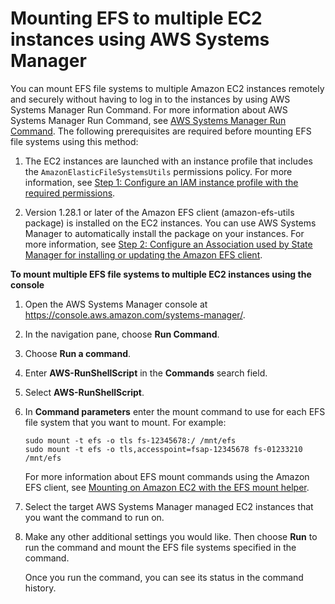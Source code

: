 # Mounting EFS to multiple EC2 instances using AWS Systems Manager<a name="mount-multiple-ec2-instances"></a>

You can mount EFS file systems to multiple Amazon EC2 instances remotely and securely without having to log in to the instances by using AWS Systems Manager Run Command\. For more information about AWS Systems Manager Run Command, see [AWS Systems Manager Run Command](https://docs.aws.amazon.com/systems-manager/latest/userguide/execute-remote-commands.html)\. The following prerequisites are required before mounting EFS file systems using this method:

1. The EC2 instances are launched with an instance profile that includes the `AmazonElasticFileSystemsUtils` permissions policy\. For more information, see [Step 1: Configure an IAM instance profile with the required permissions](manage-efs-utils-with-aws-sys-manager.md#configure-sys-mgr-iam-instance-profile)\.

1. Version 1\.28\.1 or later of the Amazon EFS client \(amazon\-efs\-utils package\) is installed on the EC2 instances\. You can use AWS Systems Manager to automatically install the package on your instances\. For more information, see [Step 2: Configure an Association used by State Manager for installing or updating the Amazon EFS client](manage-efs-utils-with-aws-sys-manager.md#config-sys-mgr-association)\.

**To mount multiple EFS file systems to multiple EC2 instances using the console**

1. Open the AWS Systems Manager console at [https://console\.aws\.amazon\.com/systems\-manager/](https://console.aws.amazon.com/systems-manager/)\.

1. In the navigation pane, choose **Run Command**\.

1. Choose **Run a command**\.

1. Enter **AWS\-RunShellScript** in the **Commands** search field\.

1. Select **AWS\-RunShellScript**\.

1. In **Command parameters** enter the mount command to use for each EFS file system that you want to mount\. For example:

   ```
   sudo mount -t efs -o tls fs-12345678:/ /mnt/efs
   sudo mount -t efs -o tls,accesspoint=fsap-12345678 fs-01233210 /mnt/efs
   ```

   For more information about EFS mount commands using the Amazon EFS client, see [Mounting on Amazon EC2 with the EFS mount helper](mounting-fs-mount-helper.md#mounting-fs-mount-helper-ec2)\.

1. Select the target AWS Systems Manager managed EC2 instances that you want the command to run on\.

1. Make any other additional settings you would like\. Then choose **Run** to run the command and mount the EFS file systems specified in the command\.

   Once you run the command, you can see its status in the command history\.